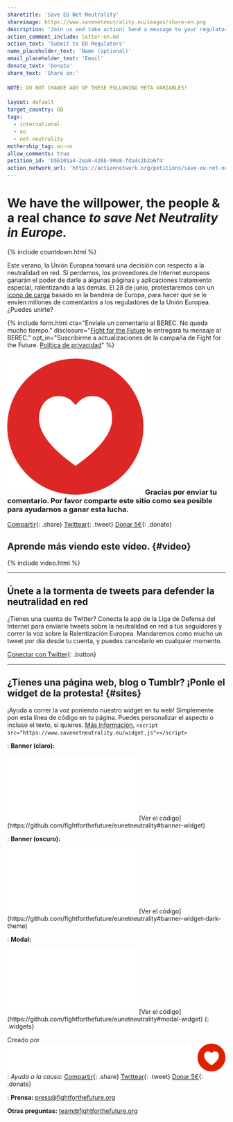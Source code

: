 ```yaml
---
sharetitle: 'Save EU Net Neutrality'
shareimage: https://www.savenetneutrality.eu/images/share-en.png
description: 'Join us and take action! Send a message to your regulator.'
action_comment_include: letter-en.md
action_text: 'Submit to EU Regulators'
name_placeholder_text: 'Name (optional)'
email_placeholder_text: 'Email'
donate_text: 'Donate'
share_text: 'Share on:'

NOTE: DO NOT CHANGE ANY OF THESE FOLLOWING META VARIABLES!

layout: default
target_country: GB
tags:
  - international
  - eu
  - net-neutrality
mothership_tag: eu-nn
allow_comments: true
petition_id: 'b56101a4-2ea8-426b-90e8-fda4c2b2a6f4'
action_network_url: 'https://actionnetwork.org/petitions/save-eu-net-neutrality'
---
```


# We have **the willpower**, **the people** & **a real chance** _to save Net Neutrality in Europe._

{% include countdown.html %}

Este verano, la Unión Europea tomará una decisión con respecto a la neutralidad en red. Si perdemos, los proveedores de Internet europeos ganarán el poder de darle a algunas páginas y aplicaciones tratamiento especial, ralentizando a las demás. El 28 de junio, protestaremos con un <a href="#sites">icono de carga</a> basado en la bandera de Europa, para hacer que se le envíen millones de comentarios a los reguladores de la Unión Europea. ¿Puedes unirte?

{% include form.html
  cta="Envíale un comentario al BEREC. No queda mucho tiempo."
  disclosure="[Fight for the Future](https://www.fightforthefuture.org) le entregará tu mensaje al BEREC."
  opt_in="Suscribirme a actualizaciones de la campaña de Fight for the Future. [Política de privacidad](https://www.fightforthefuture.org/privacy)"
%}

### ![](/images/heart.png) Gracias por enviar tu comentario. Por favor comparte este sitio como sea posible para ayudarnos a ganar esta lucha.

[Compartir](https://www.facebook.com/sharer/sharer.php?u=http://www.savenetneutrality.eu){: .share}
[Twittear](https://twitter.com/intent/tweet?text=http%3A%2F%2Fwww.savenetneutrality.eu){: .tweet}
[Donar 5€](https://donate.fightforthefuture.org/?tag=eu-nn){: .donate}

## Aprende más viendo este vídeo. {#video}

{% include video.html %}

----

## Únete a la tormenta de tweets para defender la neutralidad en red

¿Tienes una cuenta de Twitter? Conecta la app de la Liga de Defensa del Internet para enviarle tweets sobre la neutralidad en red a tus seguidores y correr la voz sobre la Ralentización Europea. Mandaremos como mucho un tweet por día desde tu cuenta, y puedes cancelarlo en cualquier momento.

[Conectar con Twitter](#twitter){: .button}

----

## ¿Tienes una página web, blog o Tumblr? ¡Ponle el widget de la protesta! {#sites}

¡Ayuda a correr la voz poniendo nuestro widget en tu web! Simplemente pon esta línea de código en tu página. Puedes personalizar el aspecto o incluso el texto, si quieres. [Más información.](https://github.com/fightforthefuture/eunetneutrality#embed-the-widget-on-your-site) `<script src="https://www.savenetneutrality.eu/widget.js"></script>`

: **Banner (claro):**
  <iframe frameborder="0" src="/widget/banner/index.html#demo"></iframe>
  [Ver el código](https://github.com/fightforthefuture/eunetneutrality#banner-widget)

: **Banner (oscuro):**
  <iframe frameborder="0" src="/widget/banner/index.html#demo-dark"></iframe>
  [Ver el código](https://github.com/fightforthefuture/eunetneutrality#banner-widget-dark-theme)

: **Modal:**
  <iframe frameborder="0" src="/widget/modal/index.html#demo"></iframe>
  [Ver el código](https://github.com/fightforthefuture/eunetneutrality#modal-widget)
{: .widgets}

Creado por ![](images/fftf-footer-logo.png)
: _Ayuda a la causa:_
  [Compartir](https://www.facebook.com/sharer/sharer.php?u=http://www.savenetneutrality.eu){: .share}
  [Twittear](https://twitter.com/intent/tweet?text=http%3A%2F%2Fwww.savenetneutrality.eu){: .tweet}
  [Donar 5€](https://donate.fightforthefuture.org/?tag=eu-nn){: .donate}

: **Prensa:** [press@fightforthefuture.org](mailto:press@fightforthefuture.org)

  **Otras preguntas:** [team@fightforthefuture.org](mailto:team@fightforthefuture.org)
